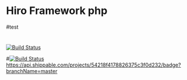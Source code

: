 
# Hiro Framework php

#test
#

[![Build Status](https://api.shippable.com/projects/54218f4178826375c3f0d232/badge?branchName=master)](https://app.shippable.com/projects/54218f4178826375c3f0d232/builds/latest)

#[![Build Status](https://travis-ci.org/bgruszka/hiro.svg?branch=master)](https://travis-ci.org/bgruszka/hiro)
https://api.shippable.com/projects/54218f4178826375c3f0d232/badge?branchName=master
